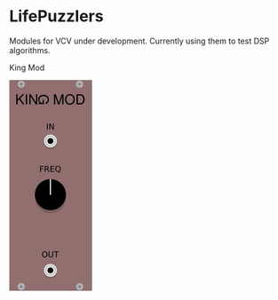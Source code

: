 # LifePuzzlers

Modules for VCV under development. Currently using them to test DSP algorithms.

King Mod

![King Mod](/images/kingmod.png)
